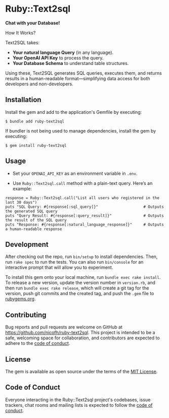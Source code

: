 # Ruby::Text2sql

**Chat with your Database!**

How It Works?

Text2SQL takes:
- **Your natural language Query** (in any language).
- **Your OpenAI API Key** to process the query.
- **Your Database Schema** to understand table structures.

Using these, Text2SQL generates SQL queries, executes them, and returns results in a human-readable format—simplifying data access for both developers and non-developers.

## Installation

Install the gem and add to the application's Gemfile by executing:

    $ bundle add ruby-text2sql

If bundler is not being used to manage dependencies, install the gem by executing:

    $ gem install ruby-text2sql

## Usage

- Set your `OPENAI_API_KEY` as an environment variable in `.env`.

- Use `Ruby::Text2sql.call` method with a plain-text query. Here’s an example:
```
response = Ruby::Text2sql.call("List all users who registered in the last 30 days")
puts "SQL Query: #{response[:sql_query]}"                    # Outputs the generated SQL query
puts "Query Result: #{response[:query_result]}"              # Outputs the result of the SQL query
puts "Response: #{response[:natural_language_response]}"     # Outputs a human-readable response
```

## Development

After checking out the repo, run `bin/setup` to install dependencies. Then, run `rake spec` to run the tests. You can also run `bin/console` for an interactive prompt that will allow you to experiment.

To install this gem onto your local machine, run `bundle exec rake install`. To release a new version, update the version number in `version.rb`, and then run `bundle exec rake release`, which will create a git tag for the version, push git commits and the created tag, and push the `.gem` file to [rubygems.org](https://rubygems.org).

## Contributing

Bug reports and pull requests are welcome on GitHub at https://github.com/nicofh/ruby-text2sql. This project is intended to be a safe, welcoming space for collaboration, and contributors are expected to adhere to the [code of conduct](https://github.com/nicofh/ruby-text2sql/blob/master/CODE_OF_CONDUCT.md).

## License

The gem is available as open source under the terms of the [MIT License](https://opensource.org/licenses/MIT).

## Code of Conduct

Everyone interacting in the Ruby::Text2sql project's codebases, issue trackers, chat rooms and mailing lists is expected to follow the [code of conduct](https://github.com/nicofh/ruby-text2sql/blob/master/CODE_OF_CONDUCT.md).
